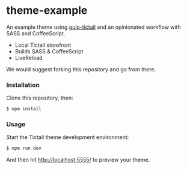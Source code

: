 # theme-example

An example theme using [gulp-tictail](https://github.com/tictail/gulp-tictail) and an opinionated workflow with SASS and CoffeeScript.

* Local Tictail storefront
* Builds SASS & CoffeeScript
* LiveReload

We would suggest forking this repository and go from there.


### Installation

Clone this repository, then:

```bash
$ npm install
```


### Usage

Start the Tictail theme development environment:

```bash
$ npm run dev
```

And then hit [http://localhost:5555/](http://localhost:5555/) to preview your theme.
